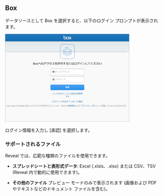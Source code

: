 ## Box

データソースとして Box を選択すると、以下のログイン プロンプトが表示されます。

<img src="images/box-login.png" alt="Box login prompt" width="80%"/>

ログイン情報を入力し [承認] を選択します。

### サポートされるファイル

Reveal では、広範な種類のファイルを使用できます。

  - **スプレッドシートと表形式データ**: Excel (.xlsls、.xlsx) または CSV、TSV (Reveal 内で動的に使用できます)。

  - **その他のファイル** プレビュー モードのみで表示されます (画像および PDF やテキストなどのドキュメント ファイルを含む)。
